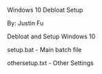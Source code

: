 Windows 10 Debloat Setup

By: Justin Fu

Debloat and Setup Windows 10

setup.bat - Main batch file

othersetup.txt - Other Settings
